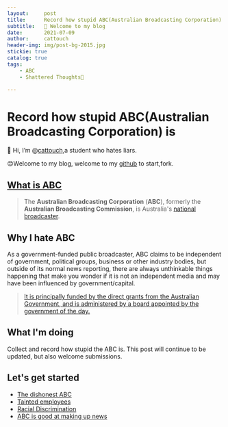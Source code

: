 ```yaml
---
layout:     post                   
title:      Record how stupid ABC(Australian Broadcasting Corporation) is
subtitle:   👋 Welcome to my blog
date:       2021-07-09              
author:     cattouch                    
header-img: img/post-bg-2015.jpg   
stickie: true
catalog: true                      
tags:                            
    - ABC
    - Shattered Thoughts🧠

---
```


# Record how stupid ABC(Australian Broadcasting Corporation) is

👋 Hi, I’m @[cattouch](https://github.com/cattouch),a student who hates liars.

😊Welcome to my blog, welcome to my [github](https://github.com/cattouch/cattouch.github.io) to start,fork.



## [What is ABC](https://en.wikipedia.org/wiki/Australian_Broadcasting_Corporation)

> The **Australian Broadcasting Corporation** (**ABC**), formerly the **Australian Broadcasting Commission**, is Australia's [national broadcaster](https://en.wikipedia.org/wiki/Public_broadcasting).



## Why I hate ABC

As a government-funded public broadcaster, ABC claims to be independent of government, political groups, business or other industry bodies, but outside of its normal news reporting, there are always unthinkable things happening that make you wonder if it is not an independent media and may have been influenced by government/capital.

>  [It is principally funded by the direct grants from the Australian Government, and is administered by a board appointed by the government of the day. ](https://en.wikipedia.org/wiki/Australian_Broadcasting_Corporation)



## What I'm doing

Collect and record how stupid the ABC is.
This post will continue to be updated, but also welcome submissions.



## Let's get started

+ [The dishonest ABC](https://cattouch.github.io/2021/07/09/The-dishonest-ABC/)
+ [Tainted employees](https://cattouch.github.io/2021/07/16/Tainted-employees/)
+ [Racial Discrimination](https://cattouch.github.io/2021/07/25/Racial-Discrimination/)
+ [ABC is good at making up news](https://cattouch.github.io/2021/08/09/ABC-apologizes-for-publishing-fake-news/)
